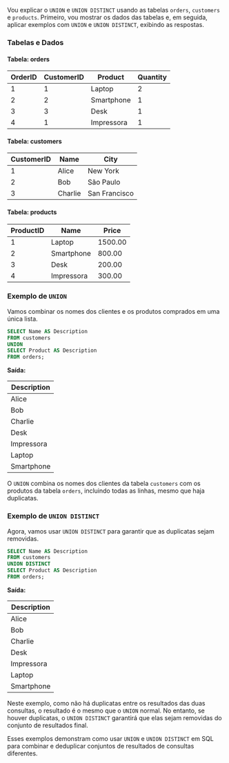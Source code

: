 Vou explicar o `UNION` e `UNION DISTINCT` usando as tabelas `orders`, `customers` e `products`. Primeiro, vou mostrar os dados das tabelas e, em seguida, aplicar exemplos com `UNION` e `UNION DISTINCT`, exibindo as respostas.

### Tabelas e Dados

#### Tabela: orders

| OrderID | CustomerID | Product    | Quantity |
|---------|------------|------------|----------|
| 1       | 1          | Laptop     | 2        |
| 2       | 2          | Smartphone | 1        |
| 3       | 3          | Desk       | 1        |
| 4       | 1          | Impressora | 1        |

#### Tabela: customers

| CustomerID | Name    | City         |
|------------|---------|--------------|
| 1          | Alice   | New York     |
| 2          | Bob     | São Paulo    |
| 3          | Charlie | San Francisco|

#### Tabela: products

| ProductID | Name       | Price  |
|-----------|------------|--------|
| 1         | Laptop     | 1500.00|
| 2         | Smartphone | 800.00 |
| 3         | Desk       | 200.00 |
| 4         | Impressora | 300.00 |

### Exemplo de `UNION`

Vamos combinar os nomes dos clientes e os produtos comprados em uma única lista.

```sql
SELECT Name AS Description
FROM customers
UNION
SELECT Product AS Description
FROM orders;
```

**Saída:**

| Description |
|-------------|
| Alice       |
| Bob         |
| Charlie     |
| Desk        |
| Impressora  |
| Laptop      |
| Smartphone  |

O `UNION` combina os nomes dos clientes da tabela `customers` com os produtos da tabela `orders`, incluindo todas as linhas, mesmo que haja duplicatas.

### Exemplo de `UNION DISTINCT`

Agora, vamos usar `UNION DISTINCT` para garantir que as duplicatas sejam removidas.

```sql
SELECT Name AS Description
FROM customers
UNION DISTINCT
SELECT Product AS Description
FROM orders;
```

**Saída:**

| Description |
|-------------|
| Alice       |
| Bob         |
| Charlie     |
| Desk        |
| Impressora  |
| Laptop      |
| Smartphone  |

Neste exemplo, como não há duplicatas entre os resultados das duas consultas, o resultado é o mesmo que o `UNION` normal. No entanto, se houver duplicatas, o `UNION DISTINCT` garantirá que elas sejam removidas do conjunto de resultados final.

Esses exemplos demonstram como usar `UNION` e `UNION DISTINCT` em SQL para combinar e deduplicar conjuntos de resultados de consultas diferentes.